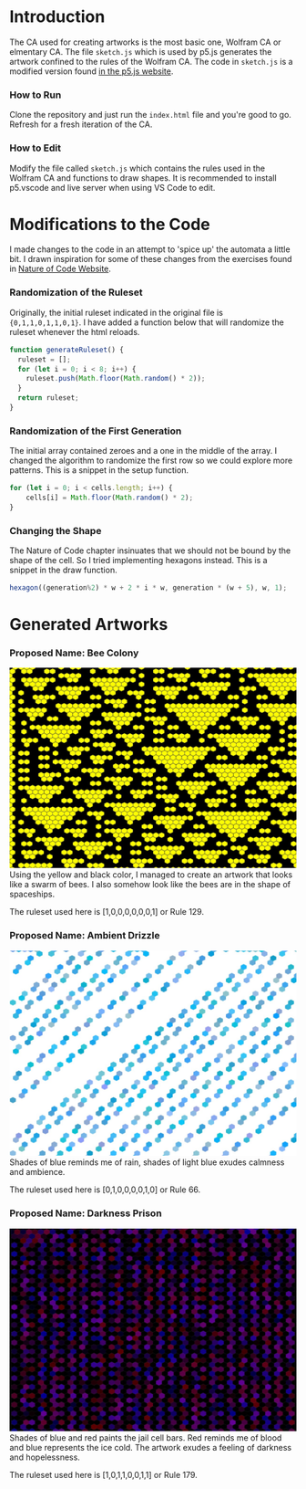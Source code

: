 # Introduction

The CA used for creating artworks is the most basic one, Wolfram CA or elmentary CA. The file `sketch.js` which is used by p5.js generates the artwork confined to the rules of the Wolfram CA. The code in `sketch.js` is a modified version found [in the p5.js website](https://p5js.org/examples/simulate-wolfram-ca.html).

### How to Run
Clone the repository and just run the `index.html` file and you're good to go. Refresh for a fresh iteration of the CA.

### How to Edit
Modify the file called `sketch.js` which contains the rules used in the Wolfram CA and functions to draw shapes. It is recommended to install p5.vscode and live server when using VS Code to edit.

# Modifications to the Code
I made changes to the code in an attempt to 'spice up' the automata a little bit. I drawn inspiration for some of these changes from the exercises found in [Nature of Code Website](https://natureofcode.com/book/chapter-7-cellular-automata/).

### Randomization of the Ruleset
Originally, the initial ruleset indicated in the original file is `{0,1,1,0,1,1,0,1}`. I have added a function below that will randomize the ruleset whenever the html reloads.
```js
function generateRuleset() {
  ruleset = [];
  for (let i = 0; i < 8; i++) {
    ruleset.push(Math.floor(Math.random() * 2));
  }
  return ruleset;
}
```
### Randomization of the First Generation
The initial array contained zeroes and a one in the middle of the array. I changed the algorithm to randomize the first row so we could explore more patterns. This is a snippet in the setup function.
```js
for (let i = 0; i < cells.length; i++) {
    cells[i] = Math.floor(Math.random() * 2);
}
```
### Changing the Shape
The Nature of Code chapter insinuates that we should not be bound by the shape of the cell. So I tried implementing hexagons instead. This is a snippet in the draw function.
```js
hexagon((generation%2) * w + 2 * i * w, generation * (w + 5), w, 1);
```
# Generated Artworks
### Proposed Name: Bee Colony
![Bee Colony](/artworks/beecolony.jpg)
Using the yellow and black color, I managed to create an artwork that looks like a swarm of bees. I also somehow look like the bees are in the shape of spaceships.

The ruleset used here is [1,0,0,0,0,0,0,1] or Rule 129.

### Proposed Name: Ambient Drizzle
![Drizzle](artworks/drizzle.jpg)
Shades of blue reminds me of rain, shades of light blue exudes calmness and ambience.

The ruleset used here is [0,1,0,0,0,0,1,0] or Rule 66.

### Proposed Name: Darkness Prison
![Dark](artworks/darkness.jpg)
Shades of blue and red paints the jail cell bars. Red reminds me of blood and blue represents the ice cold. The artwork exudes a feeling of darkness and hopelessness.

The ruleset used here is [1,0,1,1,0,0,1,1] or Rule 179.
